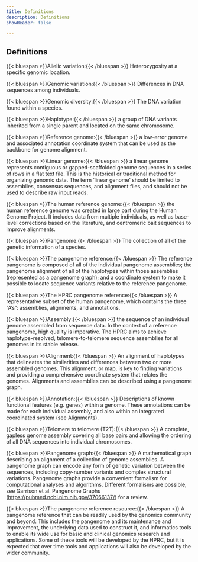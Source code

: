 ```yaml
---
title: Definitions
description: Definitions
showHeader: false

---
```


## Definitions

{{< bluespan >}}Allelic variation:{{< /bluespan >}} Heterozygosity at a specific genomic location.

{{< bluespan >}}Genomic variation:{{< /bluespan >}} Differences in DNA sequences among individuals.

{{< bluespan >}}Genomic diversity:{{< /bluespan >}} The DNA variation found within a species.

{{< bluespan >}}Haplotype:{{< /bluespan >}} a group of DNA variants inherited from a single parent and located on the same chromosome.

{{< bluespan >}}Reference genome:{{< /bluespan >}} a low-error genome and associated annotation coordinate system that can be used as the backbone for genome alignment.

{{< bluespan >}}Linear genome:{{< /bluespan >}} a linear genome represents contiguous or gapped-scaffolded genome sequences in a series of rows in a flat text file. This is the historical or traditional method for organizing genomic data. The term ‘linear genome’ should be limited to assemblies, consensus sequences, and alignment files, and should not be used to describe raw input reads.

{{< bluespan >}}The human reference genome:{{< /bluespan >}} the human reference genome was created in large part during the Human Genome Project. It includes data from multiple individuals, as well as base-level corrections based on the literature, and centromeric bait sequences to improve alignments.

{{< bluespan >}}Pangenome:{{< /bluespan >}} The collection of all of the genetic information of a species.

{{< bluespan >}}The pangenome reference:{{< /bluespan >}} The reference pangenome is composed of all of the individual pangenome assemblies; the pangenome alignment of all of the haplotypes within those assemblies (represented as a pangenome graph); and a coordinate system to make it possible to locate sequence variants relative to the reference pangenome.

{{< bluespan >}}The HPRC pangenome reference:{{< /bluespan >}} A representative subset of the human pangenome, which contains the three “A’s”: assemblies, alignments, and annotations.

{{< bluespan >}}Assembly:{{< /bluespan >}} the sequence of an individual genome assembled from sequence data. In the context of a reference pangenome, high quality is imperative. The HPRC aims to achieve haplotype-resolved, telomere-to-telomere sequence assemblies for all genomes in its stable release.

{{< bluespan >}}Alignment:{{< /bluespan >}} An alignment of haplotypes that delineates the similarities and differences between two or more assembled genomes. This alignment, or map, is key to finding variations and providing a comprehensive coordinate system that relates the genomes. Alignments and assemblies can be described using a pangenome graph.

{{< bluespan >}}Annotation:{{< /bluespan >}} Descriptions of known functional features (e.g. genes) within a genome. These annotations can be made for each individual assembly, and also within an integrated  coordinated system (see Alignments).

{{< bluespan >}}Telomere to telomere (T2T):{{< /bluespan >}} A complete, gapless genome assembly covering all base pairs and allowing the ordering of all DNA sequences into individual chromosomes.

{{< bluespan >}}Pangenome graph:{{< /bluespan >}} A mathematical graph describing an alignment of a collection of genome assemblies. A pangenome graph can encode any form of genetic variation between the sequences, including copy-number variants and complex structural variations. Pangenome graphs provide a convenient formalism for computational analyses and algorithms. Different formalisms are possible, see Garrison et al. Pangenome Graphs (<https://pubmed.ncbi.nlm.nih.gov/37066137/>) for a review.

{{< bluespan >}}The pangenome reference resource:{{< /bluespan >}} A pangenome reference that can be readily used by the genomics community and beyond. This includes the pangenome and its maintenance and improvement, the underlying data used to construct it, and informatics tools to enable its wide use for basic and clinical genomics research and applications. Some of these tools will be developed by the HPRC, but it is expected that over time tools and applications will also be developed by the wider community.
